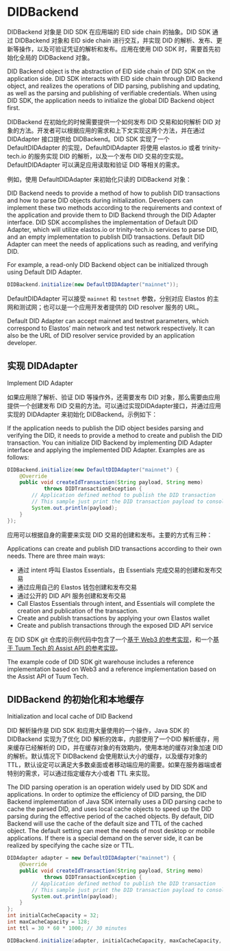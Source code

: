 # DIDBackend

DIDBackend 对象是 DID SDK 在应用端的 EID side chain 的抽象。DID SDK 通过 DIDBackend 对象和 EID side chain 进行交互，并实现 DID 的解析、发布、更新等操作，以及可验证凭证的解析和发布。应用在使用 DID SDK 时，需要首先初始化全局的 DIDBackend 对象。

DID Backend object is the abstraction of EID side chain of DID SDK on the application side. DID SDK interacts with EID side chain through DID Backend object, and realizes the operations of DID parsing, publishing and updating, as well as the parsing and publishing of verifiable credentials. When using DID SDK, the application needs to initialize the global DID Backend object first.

DIDBackend 在初始化的时候需要提供一个如何发布 DID 交易和如何解析 DID 对象的方法。开发者可以根据应用的需求和上下文实现这两个方法，并在通过 DIDAdapter 接口提供给 DIDBackend。DID SDK 实现了一个 DefaultDIDAdapter 的实现，DefaultDIDAdapter 将使用 elastos.io 或者 trinity-tech.io 的服务实现 DID 的解析，以及一个发布 DID 交易的空实现。DefaultDIDAdapter 可以满足应用读取和验证 DID 等相关的需求。

例如，使用 DefaultDIDAdapter 来初始化只读的 DIDBackend 对象：

DID Backend needs to provide a method of how to publish DID transactions and how to parse DID objects during initialization. Developers can implement these two methods according to the requirements and context of the application and provide them to DID Backend through the DID Adapter interface. DID SDK accomplishes the implementation of Default DID Adapter, which will utilize elastos.io or trinity-tech.io services to parse DID, and an empty implementation to publish DID transactions. Default DID Adapter can meet the needs of applications such as reading, and verifying DID.&#x20;

For example, a read-only DID Backend object can be initialized through using Default DID Adapter.

```java
DIDBackend.initialize(new DefaultDIDAdapter("mainnet"));
```

DefaultDIDAdapter 可以接受 `mainnet` 和 `testnet` 参数，分别对应 Elastos 的主网和测试网；也可以是一个应用开发者提供的 DID resolver 服务的 URL。

Default DID Adapter can accept mainnet and testnet parameters, which correspond to Elastos’ main network and test network respectively. It can also be the URL of DID resolver service provided by an application developer.

## 实现 DIDAdapter

Implement DID Adapter

如果应用除了解析、验证 DID 等操作外，还需要发布 DID 对象，那么需要由应用提供一个创建发布 DID 交易的方法。可以通过实现DIDAdapter接口，并通过应用实现的 DIDAdapter 来初始化 DIDBackend。示例如下：

If the application needs to publish the DID object besides parsing and verifying the DID, it needs to provide a method to create and publish the DID transaction. You can initialize DID Backend by implementing DID Adapter interface and applying the implemented DID Adapter. Examples are as follows:

```java
DIDBackend.initialize(new DefaultDIDAdapter("mainnet") {
    @Override
    public void createIdTransaction(String payload, String memo)
            throws DIDTransactionException {
        // Application defined method to publish the DID transaction
        // This sample just print the DID transaction payload to console
        System.out.println(payload);
    }
});
```

应用可以根据自身的需要来实现 DID 交易的创建和发布。主要的方式有三种：

Applications can create and publish DID transactions according to their own needs. There are three main ways:

* 通过 intent 呼叫 Elastos Essentials，由 Essentials 完成交易的创建和发布交易
* 通过应用自己的 Elastos 钱包创建和发布交易
* 通过公开的 DID API 服务创建和发布交易
* Call Elastos Essentials through intent, and Essentials will complete the creation and publication of the transaction.
* Create and publish transactions by applying your own Elastos wallet
* Create and publish transactions through the exposed DID API service





在 DID SDK git 仓库的示例代码中包含了一个[基于 Web3 的参考实现](https://github.com/elastos/Elastos.DID.Java.SDK/blob/master/samples/src/main/java/org/elastos/did/samples/Web3Adapter.java)，和一个[基于 Tuum Tech 的 Assist API 的参考实现](https://github.com/elastos/Elastos.DID.Java.SDK/blob/master/samples/src/main/java/org/elastos/did/samples/AssistDIDAdapter.java)。

The example code of DID SDK git warehouse includes a reference implementation based on Web3 and a reference implementation based on the Assist API of Tuum Tech.

## DIDBackend 的初始化和本地缓存 <a href="#didbackend-cache" id="didbackend-cache"></a>

Initialization and local cache of DID Backend

DID 解析操作是 DID SDK 和应用大量使用的一个操作，Java SDK 的 DIDBackend 实现为了优化 DID 解析的效率，内部使用了一个DID 解析缓存，用来缓存已经解析的 DID，并在缓存对象的有效期内，使用本地的缓存对象加速 DID 的解析。默认情况下 DIDBackend 会使用默认大小的缓存，以及缓存对象的 TTL，默认设定可以满足大多数桌面或者移动端应用的需要。如果在服务器端或者特别的需求，可以通过指定缓存大小或者 TTL 来实现。

The DID parsing operation is an operation widely used by DID SDK and applications. In order to optimize the efficiency of DID parsing, the DID Backend implementation of Java SDK internally uses a DID parsing cache to cache the parsed DID, and uses local cache objects to speed up the DID parsing during the effective period of the cached objects. By default, DID Backend will use the cache of the default size and TTL of the cached object. The default setting can meet the needs of most desktop or mobile applications. If there is a special demand on the server side, it can be realized by specifying the cache size or TTL.

```java
DIDAdapter adapter = new DefaultDIDAdapter("mainnet") {
    @Override
    public void createIdTransaction(String payload, String memo)
            throws DIDTransactionException {
        // Application defined method to publish the DID transaction
        // This sample just print the DID transaction payload to console
        System.out.println(payload);
    }
};
int initialCacheCapacity = 32;
int maxCacheCapacity = 128;
int ttl = 30 * 60 * 1000; // 30 minutes

DIDBackend.initialize(adapter, initialCacheCapacity, maxCacheCapacity, ttl);
```
